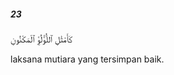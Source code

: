 ##### 23

<span class="ayah">كَأَمْثَٰلِ ٱللُّؤْلُؤِ ٱلْمَكْنُونِ</span>

<span class="ayah_translation">laksana mutiara yang tersimpan baik.</span>
